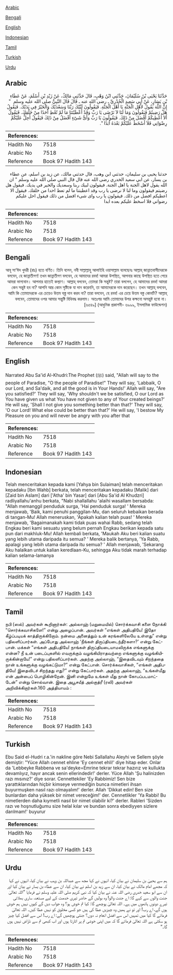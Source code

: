 [Arabic](#arabic)

[Bengali](#bengali)

[English](#english)

[Indonesian](#indonesian)

[Tamil](#tamil)

[Turkish](#turkish)

[Urdu](#urdu)

## Arabic


<div dir="rtl" lang="ar" style={{fontSize:'larger',backgroundColor:'#f8f9fa',padding:20}}>
حَدَّثَنَا يَحْيَى بْنُ سُلَيْمَانَ، حَدَّثَنِي ابْنُ وَهْبٍ، قَالَ حَدَّثَنِي مَالِكٌ، عَنْ زَيْدِ بْنِ أَسْلَمَ، عَنْ عَطَاءِ بْنِ يَسَارٍ، عَنْ أَبِي سَعِيدٍ الْخُدْرِيِّ ـ رضى الله عنه ـ قَالَ قَالَ النَّبِيُّ صلى الله عليه وسلم ‏ "‏ إِنَّ اللَّهَ يَقُولُ لأَهْلِ الْجَنَّةِ يَا أَهْلَ الْجَنَّةِ‏.‏ فَيَقُولُونَ لَبَّيْكَ رَبَّنَا وَسَعْدَيْكَ وَالْخَيْرُ فِي يَدَيْكَ‏.‏ فَيَقُولُ هَلْ رَضِيتُمْ فَيَقُولُونَ وَمَا لَنَا لاَ نَرْضَى يَا رَبِّ وَقَدْ أَعْطَيْتَنَا مَا لَمْ تُعْطِ أَحَدًا مِنْ خَلْقِكَ‏.‏ فَيَقُولُ أَلاَ أُعْطِيكُمْ أَفْضَلَ مِنْ ذَلِكَ‏.‏ فَيَقُولُونَ يَا رَبِّ وَأَىُّ شَىْءٍ أَفْضَلُ مِنْ ذَلِكَ فَيَقُولُ أُحِلُّ عَلَيْكُمْ رِضْوَانِي فَلاَ أَسْخَطُ عَلَيْكُمْ بَعْدَهُ أَبَدًا ‏"‏‏.‏
</div>
<div style={{backgroundColor:'#f8f9fa',padding:20, marginBottom: 10}}><table> <thead> <tr> <th>References:</th> <th></th> </tr> </thead> <tbody><tr><td>Hadith No</td><td>7518</td></tr><tr><td>Arabic No</td><td>7518</td></tr><tr><td>Reference</td><td>Book 97 Hadith 143</td></tr></tbody></table></div>


<div dir="rtl" lang="ar" style={{fontSize:'larger',backgroundColor:'#f8f9fa',padding:20}}>
حدثنا يحيى بن سليمان، حدثني ابن وهب، قال حدثني مالك، عن زيد بن اسلم، عن عطاء بن يسار، عن ابي سعيد الخدري رضى الله عنه قال قال النبي صلى الله عليه وسلم " ان الله يقول لاهل الجنة يا اهل الجنة. فيقولون لبيك ربنا وسعديك والخير في يديك. فيقول هل رضيتم فيقولون وما لنا لا نرضى يا رب وقد اعطيتنا ما لم تعط احدا من خلقك. فيقول الا اعطيكم افضل من ذلك. فيقولون يا رب واى شىء افضل من ذلك فيقول احل عليكم رضواني فلا اسخط عليكم بعده ابدا
</div>
<div style={{backgroundColor:'#f8f9fa',padding:20, marginBottom: 10}}><table> <thead> <tr> <th>References:</th> <th></th> </tr> </thead> <tbody><tr><td>Hadith No</td><td>7518</td></tr><tr><td>Arabic No</td><td>7518</td></tr><tr><td>Reference</td><td>Book 97 Hadith 143</td></tr></tbody></table></div>

## Bengali


<div dir="rtl" lang="bn" style={{fontSize:'larger',backgroundColor:'#f8f9fa',padding:20}}>
আবূ সা‘ঈদ খুদরী (রাঃ) হতে বর্ণিত। তিনি বলেন, নবী সাল্লাল্লাহু আলাইহি ওয়াসাল্লাম বলেছেনঃ আল্লাহ্ জান্নাতবাসীদেরকে বলবেন, হে জান্নাতীগণ! তখন জান্নাতীগণ বলবেন, হে আমাদের রবব! আমরা উপস্থিত, আপনার কাছে উপস্থিত হতে পেরে আমরা ভাগ্যবান। আপনার হাতেই কল্যাণ। আল্লাহ্ বলবেন, তোমরা কি সন্তুষ্ট? তারা বললেন, হে আমাদের রবব! আমরা কেন সন্তুষ্ট হব না? আপনি আর কোন সৃষ্টিকে যা দান করেননি, তা আমাদেরকে দান করেছেন। তখন আল্লাহ্ বলবেন, আমি কি তোমাদেরকে এর চেয়েও উত্তম বস্ত্ত দান করব না? তারা বলবেন, হে রবব! এর চেয়ে উত্তম বস্তু কোনটি? আল্লাহ্ বলবেন, তোমাদের ওপর আমার সন্তুষ্টি বিধিবদ্ধ করলাম। অতঃপর আমি তোমাদের উপর কক্ষনো অসন্তুষ্ট হবো না। [৬৫৪৯] (আধুনিক প্রকাশনী- ৬৯৯৯, ইসলামিক ফাউন্ডেশন)
</div>
<div style={{backgroundColor:'#f8f9fa',padding:20, marginBottom: 10}}><table> <thead> <tr> <th>References:</th> <th></th> </tr> </thead> <tbody><tr><td>Hadith No</td><td>7518</td></tr><tr><td>Arabic No</td><td>7518</td></tr><tr><td>Reference</td><td>Book 97 Hadith 143</td></tr></tbody></table></div>

## English


<div dir="ltr" lang="en" style={{fontSize:'larger',backgroundColor:'#f8f9fa',padding:20}}>
Narrated Abu Sa'id Al-Khudri:The Prophet (ﷺ) said, "Allah will say to the people of Paradise, "O the people of Paradise!" They will say, 'Labbaik, O our Lord, and Sa'daik, and all the good is in Your Hands!' Allah will say, "Are you satisfied?' They will say, 'Why shouldn't we be satisfied, O our Lord as You have given us what You have not given to any of Your created beings?' He will say, 'Shall I not give you something better than that?' They will say, 'O our Lord! What else could be better than that?' He will say, 'I bestow My Pleasure on you and will never be angry with you after that
</div>
<div style={{backgroundColor:'#f8f9fa',padding:20, marginBottom: 10}}><table> <thead> <tr> <th>References:</th> <th></th> </tr> </thead> <tbody><tr><td>Hadith No</td><td>7518</td></tr><tr><td>Arabic No</td><td>7518</td></tr><tr><td>Reference</td><td>Book 97 Hadith 143</td></tr></tbody></table></div>

## Indonesian


<div dir="ltr" lang="id" style={{fontSize:'larger',backgroundColor:'#f8f9fa',padding:20}}>
Telah menceritakan kepada kami [Yahya bin Sulaiman] telah menceritakan kepadaku [Ibn Wahb] berkata, telah menceritakan kepadaku [Malik] dari [Zaid bin Aslam] dari ['Atha' bin Yasar] dari [Abu Sa'id Al Khudzri] radliyallahu'anhu berkata, "Nabi shallallahu 'alaihi wasallam bersabda: "Allah memanggil penduduk surga, 'Hai penduduk surga! ' Mereka menjawab, 'Baik, kami penuhi panggilan-Mu, dan seluruh kebaikan berada di tangan-Mu! Allah meneruskan, 'Apakah kalian telah puas! ' Mereka menjawab, 'Bagaimanakah kami tidak puas wahai Rabb, sedang telah Engkau beri kami sesuatu yang belum pernah Engkau berikan kepada satu pun dari makhluk-Mu! Allah kembali berkata, 'Maukah Aku beri kalian suatu yang lebih utama daripada itu semua? ' Mereka balik bertanya, 'Ya Rabb, apalagi yang lebih utama daripada itu semua? ' Allah menjawab, 'Sekarang Aku halalkan untuk kalian keredlaan-Ku, sehingga Aku tidak marah terhadap kalian selama-lamanya
</div>
<div style={{backgroundColor:'#f8f9fa',padding:20, marginBottom: 10}}><table> <thead> <tr> <th>References:</th> <th></th> </tr> </thead> <tbody><tr><td>Hadith No</td><td>7518</td></tr><tr><td>Arabic No</td><td>7518</td></tr><tr><td>Reference</td><td>Book 97 Hadith 143</td></tr></tbody></table></div>

## Tamil


<div dir="ltr" lang="ta" style={{fontSize:'larger',backgroundColor:'#f8f9fa',padding:20}}>
நபி (ஸல்) அவர்கள் கூறினார்கள்: அல்லாஹ் (மறுமையில்) சொர்க்கவாசி களை நோக்கி “சொர்க்கவாசிகளே!” என்று அழைப்பான். அவர்கள் “எங்கள் அதிபதியே! இதோ கீழ்ப்படியக் காத்திருக்கிறோம். நன்மை அனைத்தும் உன் கரங்களிலேயே உள்ளது” என்று பதிலளிப்பார்கள். அப்போது அல்லாஹ் ‘நீங்கள் திருப்தியடைந்தீர்களா?’ என்று கேட்பான். மக்கள் “எங்கள் அதிபதியே! நாங்கள் திருப்தியடையாமலிருக்க எங்களுக்கு என்ன? நீ உன் படைப்புகளில் எவருக்கும் வழங்கியிராதவற்றை எங்களுக்கு வழங்கியிருக்கின்றாயே!” என்று பதிலளிப்பார்கள். அதற்கு அல்லாஹ், “இதைவிடவும் சிறந்ததை நான் உங்களுக்கு வழங்கட்டுமா?” என்று கேட்பான். சொர்க்கவாசிகள், “எங்கள் அதிபதியே! இதைவிடச் சிறந்தது எது?” என்று கேட்பார்கள். அதற்கு அல்லாஹ், “உங்கள்மீது என் அன்பைப் பொழிகின்றேன். இனி என்றுமே உங்கள் மீது நான் கோபப்படமாட்டேன்” என்று சொல்வான். இதை அபூசயீத் அல்குத்ரீ (ரலி) அவர்கள் அறிவிக்கிறார்கள்.160 அத்தியாயம் :
</div>
<div style={{backgroundColor:'#f8f9fa',padding:20, marginBottom: 10}}><table> <thead> <tr> <th>References:</th> <th></th> </tr> </thead> <tbody><tr><td>Hadith No</td><td>7518</td></tr><tr><td>Arabic No</td><td>7518</td></tr><tr><td>Reference</td><td>Book 97 Hadith 143</td></tr></tbody></table></div>

## Turkish


<div dir="ltr" lang="tr" style={{fontSize:'larger',backgroundColor:'#f8f9fa',padding:20}}>
Ebu Said el-Hudri r.a.'in nakline göre Nebi Sallallahu Aleyhi ve Sellem şöyle demiştir: "Yüce Allah cennet ehline 'Ey cennet ehli!' diye hitap eder. Onlar da 'Lebbeyke Rabbena ve sa'deyke=Emrine tekrar tekrar hazırız ve kullukta devamlıyız, hayır ancak senin ellerindedir!' derler. Yüce Allah 'Şu halinizden razı mısınız?' diye sorar. Cennettekiler 'Ey Rabbimiz! Sen bize yarattıklarından hiçbir kimseye vermediğin bunca nimetleri ihsan buyurmuşken nasıl razı olmayalım!' derler. Allah 'Dikkat edin! Ben size bunlardan daha yüksek bir nimet vereceğim!' der. Cennetlikler 'Ya Rabbi! Bu nimetlerden daha kıymetli nasıl bir nimet olabilir ki?' derler. Rableri 'Sizden razı ve hoşnutluğumu size helal kılar ve bundan sonra ebediyyen sizlere darılmam!' buyurur
</div>
<div style={{backgroundColor:'#f8f9fa',padding:20, marginBottom: 10}}><table> <thead> <tr> <th>References:</th> <th></th> </tr> </thead> <tbody><tr><td>Hadith No</td><td>7518</td></tr><tr><td>Arabic No</td><td>7518</td></tr><tr><td>Reference</td><td>Book 97 Hadith 143</td></tr></tbody></table></div>

## Urdu


<div dir="rtl" lang="ur" style={{fontSize:'larger',backgroundColor:'#f8f9fa',padding:20}}>
ہم سے یحییٰ بن سلیمان نے بیان کیا، انہوں نے کہا مجھ سے عبداللہ بن وہب نے بیان کیا، انہوں نے کہا کہ مجھے امام مالک نے بیان کیا، ان سے زید بن اسلم نے بیان کیا، ان سے عطاء بن یسار نے بیان کیا اور ان سے ابو سعید خدری رضی اللہ عنہ نے بیان کیا کہ نبی کریم صلی اللہ علیہ وسلم نے فرمایا ”اللہ تعالیٰ جنت والوں سے کہے گا: اے جنت والو! وہ بولیں گے حاضر تیری خدمت کے لیے مستعد، ساری بھلائی تیرے دونوں ہاتھوں میں ہے۔ اللہ تعالیٰ پوچھے گا: کیا تم خوش ہو؟ وہ جواب دیں گے کیوں نہیں ہم خوش ہوں گے، اے رب! اور تو نے ہمیں وہ چیزیں عطا کی ہیں جو کسی مخلوق کو نہیں عطا کیں۔ اللہ تعالیٰ فرمائے گا کیا میں تمہیں اس سے افضل انعام نہ دوں؟ جنتی پوچھیں گے: اے رب! اس سے افضل کیا چیز ہو سکتی ہے اللہ تعالیٰ فرمائے گا کہ میں اپنی خوشی تم پر اتارتا ہوں اور اب کبھی تم سے ناراض نہیں ہوں گا۔“
</div>
<div style={{backgroundColor:'#f8f9fa',padding:20, marginBottom: 10}}><table> <thead> <tr> <th>References:</th> <th></th> </tr> </thead> <tbody><tr><td>Hadith No</td><td>7518</td></tr><tr><td>Arabic No</td><td>7518</td></tr><tr><td>Reference</td><td>Book 97 Hadith 143</td></tr></tbody></table></div>
